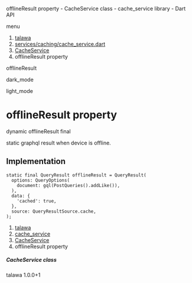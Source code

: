 




offlineResult property - CacheService class - cache\_service library - Dart API







menu

1. [talawa](../../index.html)
2. [services/caching/cache\_service.dart](../../file-___home_harshil_Desktop_open-source_palisadoes_talawa_lib_services_caching_cache_service/)
3. [CacheService](../../file-___home_harshil_Desktop_open-source_palisadoes_talawa_lib_services_caching_cache_service/CacheService-class.html)
4. offlineResult property

offlineResult


dark\_mode

light\_mode




# offlineResult property


dynamic
offlineResult
final

static graphql result when device is offline.


## Implementation

```
static final QueryResult offlineResult = QueryResult(
  options: QueryOptions(
    document: gql(PostQueries().addLike()),
  ),
  data: {
    'cached': true,
  },
  source: QueryResultSource.cache,
);
```

 


1. [talawa](../../index.html)
2. [cache\_service](../../file-___home_harshil_Desktop_open-source_palisadoes_talawa_lib_services_caching_cache_service/)
3. [CacheService](../../file-___home_harshil_Desktop_open-source_palisadoes_talawa_lib_services_caching_cache_service/CacheService-class.html)
4. offlineResult property

##### CacheService class





talawa
1.0.0+1






